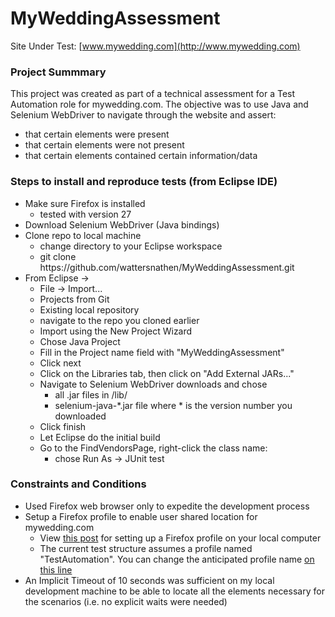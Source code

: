 # MyWeddingAssessment

Site Under Test: [www.mywedding.com](http://www.mywedding.com)

### Project Summmary

This project was created as part of a technical assessment for a Test Automation role for mywedding.com. The objective was to use Java and Selenium WebDriver to navigate through the website and assert:

* that certain elements were present
* that certain elements were not present
* that certain elements contained certain information/data

### Steps to install and reproduce tests (from Eclipse IDE)

* Make sure Firefox is installed
  - tested with version 27
* Download Selenium WebDriver (Java bindings)
* Clone repo to local machine
  - change directory to your Eclipse workspace
  - git clone https:<span></span>//github.com/wattersnathen/MyWeddingAssessment.git
* From Eclipse ->
  - File -> Import...
  - Projects from Git
  - Existing local repository
  - navigate to the repo you cloned earlier
  - Import using the New Project Wizard
  - Chose Java Project
  - Fill in the Project name field with "MyWeddingAssessment"
  - Click next
  - Click on the Libraries tab, then click on "Add External JARs..."
  - Navigate to Selenium WebDriver downloads and chose
    * all .jar files in /lib/
    * selenium-java-*.jar file where * is the version number you downloaded
  - Click finish
  - Let Eclipse do the initial build
  - Go to the FindVendorsPage, right-click the class name:
    * chose Run As -> JUnit test

### Constraints and Conditions

* Used Firefox web browser only to expedite the development process
* Setup a Firefox profile to enable user shared location for mywedding.com
  - View [this post](http://stackoverflow.com/a/28390721) for setting up a Firefox profile on your local computer
  - The current test structure assumes a profile named "TestAutomation". You can change the anticipated profile name [on this line](https://github.com/wattersnathen/MyWeddingAssessment/blob/master/test/com/mywedding/basetest/BaseTestCase.java#L22)
* An Implicit Timeout of 10 seconds was sufficient on my local development machine to be able to locate all the elements necessary for the scenarios (i.e. no explicit waits were needed)
